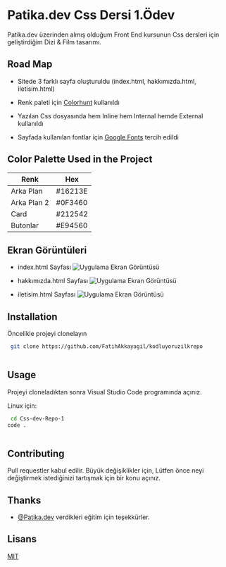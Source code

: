 
# Patika.dev Css Dersi 1.Ödev

Patika.dev üzerinden almış olduğum Front End kursunun Css dersleri için geliştirdiğim 
Dizi & Film tasarımı.


## 
## Road Map

- Sitede 3 farklı sayfa oluşturuldu (index.html, hakkımızda.html, iletisim.html)
- Renk paleti için [Colorhunt](https://colorhunt.co) kullanıldı
- Yazılan Css dosyasında hem Inline hem Internal hemde External kullanıldı
- Sayfada kullanılan fontlar için [Google Fonts](https://fonts.google.com) tercih edildi

  ## 
## Color Palette Used in the Project

| Renk             | Hex                                                                |
| ----------------- | ------------------------------------------------------------------ |
| Arka Plan | #16213E |
| Arka Plan 2 | #0F3460 |
| Card | #212542 |
| Butonlar | #E94560 | 




## 
## Ekran Görüntüleri

- index.html Sayfası
![Uygulama Ekran Görüntüsü](https://i.hizliresim.com/ljtlu1w.png)

- hakkımızda.html Sayfası
![Uygulama Ekran Görüntüsü](https://i.hizliresim.com/h7oi9nu.png)

- iletisim.html Sayfası
![Uygulama Ekran Görüntüsü](https://i.hizliresim.com/l2x4b23.png)

## Installation 

Öncelikle projeyi clonelayın

```bash 
 git clone https://github.com/FatihAkkayagil/kodluyoruzilkrepo
  
```
    
## Usage 

Projeyi cloneladıktan sonra Visual Studio Code programında açınız.

Linux için:

```bash 
 cd Css-dev-Repo-1
code .
  
```
    
## Contributing


Pull requestler kabul edilir. Büyük değişiklikler için, Lütfen önce neyi değiştirmek istediğinizi tartışmak için bir konu açınız.

## 
## Thanks

- [@Patika.dev](https://app.patika.dev) verdikleri eğitim için teşekkürler.

## 
  
## Lisans

[MIT](https://choosealicense.com/licenses/mit/)

  

